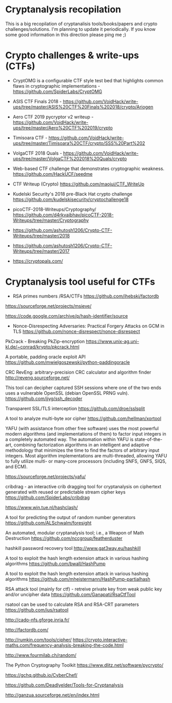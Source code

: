 # Cryptanalysis recopilation

This is a big recopilation of cryptanalisis tools/books/papers and crypto challenges/solutions. I'm planning to update it periodically. If you know some good information in this direction please ping me ;)

# Crypto challenges & write-ups (CTFs)

* CryptOMG is a configurable CTF style test bed that highlights common flaws in cryptographic implementations -https://github.com/SpiderLabs/CryptOMG

* ASIS CTF Finals 2018 - 
https://github.com/VoidHack/write-ups/tree/master/ASIS%20CTF%20Finals%202018/crypto/Ariogen

* Aero CTF 2019 pycryptor v2 writeup - 
https://github.com/VoidHack/write-ups/tree/master/Aero%20CTF%202019/crypto

* Timisoara CTF - 
https://github.com/VoidHack/write-ups/tree/master/Timisoara%20CTF/crypto/SSS%20Part%202

* VolgaCTF 2018 Quals - 
https://github.com/VoidHack/write-ups/tree/master/VolgaCTF%202018%20Quals/crypto

* Web-based CTF challenge that demonstrates cryptographic weakness.
https://github.com/HackUCF/seedme

* CTF Writeup (Crypto)
https://github.com/maojui/CTF_WriteUp

* Kudelski Security's 2018 pre-Black Hat crypto challenge
https://github.com/kudelskisecurity/cryptochallenge18

* picoCTF-2018-Writeups/Cryptography/
https://github.com/d4rkvaibhav/picoCTF-2018-Writeups/tree/master/Cryptography

* https://github.com/ashutosh1206/Crypto-CTF-Writeups/tree/master/2018

* https://github.com/ashutosh1206/Crypto-CTF-Writeups/tree/master/2017

* https://cryptopals.com/

# Cryptanalysis tool useful for CTFs

* RSA primes numbers /RSA/CTFs
https://github.com/ihebski/factordb

https://sourceforge.net/projects/msieve/

https://code.google.com/archive/p/hash-identifier/source

* Nonce-Disrespecting Adversaries: Practical Forgery Attacks on GCM in TLS
https://github.com/nonce-disrespect/nonce-disrespect

PkCrack - Breaking PkZip-encryption
https://www.unix-ag.uni-kl.de/~conrad/krypto/pkcrack.html

A portable, padding oracle exploit API
https://github.com/mwielgoszewski/python-paddingoracle

CRC RevEng: arbitrary-precision CRC calculator and algorithm finder
http://reveng.sourceforge.net/

This tool can decipher captured SSH sessions where one of the two ends uses a vulnerable OpenSSL (debian OpenSSL PRNG vuln).
https://github.com/jjyg/ssh_decoder

Transparent SSL/TLS interception 
https://github.com/droe/sslsplit

A tool to analyze multi-byte xor cipher
https://github.com/hellman/xortool

YAFU (with assistance from other free software) uses the most powerful modern algorithms (and implementations of them) to factor input integers in a completely automated way. The automation within YAFU is state-of-the-art, combining factorization algorithms in an intelligent and adaptive methodology that minimizes the time to find the factors of arbitrary input integers. Most algorithm implementations are multi-threaded, allowing YAFU to fully utilize multi- or many-core processors (including SNFS, GNFS, SIQS, and ECM).

https://sourceforge.net/projects/yafu/

cribdrag - an interactive crib dragging tool for cryptanalysis on ciphertext generated with reused or predictable stream cipher keys
https://github.com/SpiderLabs/cribdrag

https://www.win.tue.nl/hashclash/

A tool for predicting the output of random number generators
https://github.com/ALSchwalm/foresight

An automated, modular cryptanalysis tool; i.e., a Weapon of Math Destruction
https://github.com/nccgroup/featherduster

hashkill password recovery tool http://www.gat3way.eu/hashkill

A tool to exploit the hash length extension attack in various hashing algorithms
https://github.com/bwall/HashPump

A tool to exploit the hash length extension attack in various hashing algorithms
https://github.com/mheistermann/HashPump-partialhash

RSA attack tool (mainly for ctf) - retreive private key from weak public key and/or uncipher data
https://github.com/Ganapati/RsaCtfTool

rsatool can be used to calculate RSA and RSA-CRT parameters
https://github.com/ius/rsatool

http://cado-nfs.gforge.inria.fr/

http://factordb.com/

http://rumkin.com/tools/cipher/
https://crypto.interactive-maths.com/frequency-analysis-breaking-the-code.html

http://www.fourmilab.ch/random/

The Python Cryptography Toolkit https://www.dlitz.net/software/pycrypto/

https://gchq.github.io/CyberChef/


https://github.com/Deadlyelder/Tools-for-Cryptanalysis

http://ganzua.sourceforge.net/en/index.html



